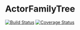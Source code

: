 # ActorFamilyTree

[![Build Status](https://travis-ci.org/FizziR/ActorFamilyTree.svg?branch=feature/LectureBot)](https://travis-ci.org/FizziR/ActorFamilyTree) [![Coverage Status](https://coveralls.io/repos/github/FizziR/ActorFamilyTree/badge.svg)](https://coveralls.io/github/FizziR/ActorFamilyTree)
